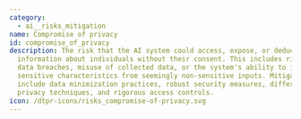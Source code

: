 ```yaml
---
category:
  - ai__risks_mitigation
name: Compromise of privacy
id: compromise_of_privacy
description: The risk that the AI system could access, expose, or deduce private
  information about individuals without their consent. This includes risks of
  data breaches, misuse of collected data, or the system's ability to infer
  sensitive characteristics from seemingly non-sensitive inputs. Mitigations may
  include data minimization practices, robust security measures, differential
  privacy techniques, and rigorous access controls.
icon: /dtpr-icons/risks_compromise-of-privacy.svg
---
```


